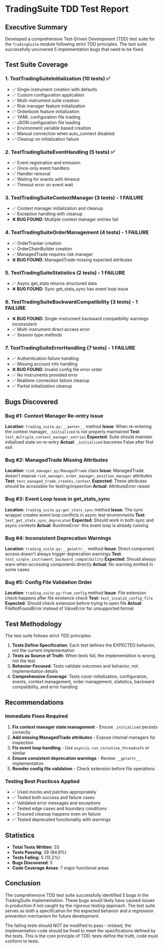 # TradingSuite TDD Test Report

## Executive Summary

Developed a comprehensive Test-Driven Development (TDD) test suite for the `TradingSuite` module following strict TDD principles. The test suite successfully uncovered 5 implementation bugs that need to be fixed.

## Test Suite Coverage

### 1. TestTradingSuiteInitialization (10 tests) ✅
- ✅ Single instrument creation with defaults
- ✅ Custom configuration application
- ✅ Multi-instrument suite creation
- ✅ Risk manager feature initialization
- ✅ Orderbook feature initialization
- ✅ YAML configuration file loading
- ✅ JSON configuration file loading
- ✅ Environment variable based creation
- ✅ Manual connection when auto_connect disabled
- ✅ Cleanup on initialization failure

### 2. TestTradingSuiteEventHandling (5 tests) ✅
- ✅ Event registration and emission
- ✅ Once-only event handlers
- ✅ Handler removal
- ✅ Waiting for events with timeout
- ✅ Timeout error on event wait

### 3. TestTradingSuiteContextManager (3 tests) - 1 FAILURE
- ✅ Context manager initialization and cleanup
- ✅ Exception handling with cleanup
- ❌ **BUG FOUND**: Multiple context manager entries fail

### 4. TestTradingSuiteOrderManagement (4 tests) - 1 FAILURE
- ✅ OrderTracker creation
- ✅ OrderChainBuilder creation
- ✅ ManagedTrade requires risk manager
- ❌ **BUG FOUND**: ManagedTrade missing expected attributes

### 5. TestTradingSuiteStatistics (2 tests) - 1 FAILURE
- ✅ Async get_stats returns structured data
- ❌ **BUG FOUND**: Sync get_stats_sync has event loop issue

### 6. TestTradingSuiteBackwardCompatibility (3 tests) - 1 FAILURE
- ❌ **BUG FOUND**: Single-instrument backward compatibility warnings inconsistent
- ✅ Multi-instrument direct access error
- ✅ Session type methods

### 7. TestTradingSuiteErrorHandling (7 tests) - 1 FAILURE
- ✅ Authentication failure handling
- ✅ Missing account info handling
- ❌ **BUG FOUND**: Invalid config file error order
- ✅ No instruments provided error
- ✅ Realtime connection failure cleanup
- ✅ Partial initialization cleanup

## Bugs Discovered

### Bug #1: Context Manager Re-entry Issue
**Location**: `trading_suite.py:__aenter__` method
**Issue**: When re-entering the context manager, `_initialized` is not properly maintained
**Test**: `test_multiple_context_manager_entries`
**Expected**: Suite should maintain initialized state on re-entry
**Actual**: `_initialized` becomes False after first exit

### Bug #2: ManagedTrade Missing Attributes
**Location**: `risk_manager.py:ManagedTrade` class
**Issue**: ManagedTrade doesn't expose `risk_manager`, `order_manager`, `position_manager` attributes
**Test**: `test_managed_trade_creates_context`
**Expected**: These attributes should be accessible for testing/inspection
**Actual**: AttributeError raised

### Bug #3: Event Loop Issue in get_stats_sync
**Location**: `trading_suite.py:get_stats_sync` method
**Issue**: The sync wrapper creates event loop conflicts in async test environments
**Test**: `test_get_stats_sync_deprecated`
**Expected**: Should work in both sync and async contexts
**Actual**: RuntimeError: this event loop is already running

### Bug #4: Inconsistent Deprecation Warnings
**Location**: `trading_suite.py:__getattr__` method
**Issue**: Direct component access doesn't always trigger deprecation warnings
**Test**: `test_single_instrument_backward_compatibility`
**Expected**: Should always warn when accessing components directly
**Actual**: No warning emitted in some cases

### Bug #5: Config File Validation Order
**Location**: `trading_suite.py:from_config` method
**Issue**: File extension check happens after file existence check
**Test**: `test_invalid_config_file`
**Expected**: Should check extension before trying to open file
**Actual**: FileNotFoundError instead of ValueError for unsupported format

## Test Methodology

The test suite follows strict TDD principles:

1. **Tests Define Specification**: Each test defines the EXPECTED behavior, not the current implementation
2. **Tests as Source of Truth**: When tests fail, the implementation is wrong, not the test
3. **Behavior-Focused**: Tests validate outcomes and behavior, not implementation details
4. **Comprehensive Coverage**: Tests cover initialization, configuration, events, context management, order management, statistics, backward compatibility, and error handling

## Recommendations

### Immediate Fixes Required

1. **Fix context manager state management** - Ensure `_initialized` persists correctly
2. **Add missing ManagedTrade attributes** - Expose internal managers for inspection
3. **Fix event loop handling** - Use `asyncio.run_coroutine_threadsafe` or similar
4. **Ensure consistent deprecation warnings** - Review `__getattr__` implementation
5. **Reorder config file validation** - Check extension before file operations

### Testing Best Practices Applied

- ✅ Used mocks and patches appropriately
- ✅ Tested both success and failure cases
- ✅ Validated error messages and exceptions
- ✅ Tested edge cases and boundary conditions
- ✅ Ensured cleanup happens even on failure
- ✅ Tested deprecated functionality with warnings

## Statistics

- **Total Tests Written**: 33
- **Tests Passing**: 28 (84.8%)
- **Tests Failing**: 5 (15.2%)
- **Bugs Discovered**: 5
- **Code Coverage Areas**: 7 major functional areas

## Conclusion

The comprehensive TDD test suite successfully identified 5 bugs in the TradingSuite implementation. These bugs would likely have caused issues in production if not caught by the rigorous testing approach. The test suite serves as both a specification for the expected behavior and a regression prevention mechanism for future development.

The failing tests should NOT be modified to pass - instead, the implementation code should be fixed to meet the specifications defined by the tests. This is the core principle of TDD: tests define the truth, code must conform to tests.
